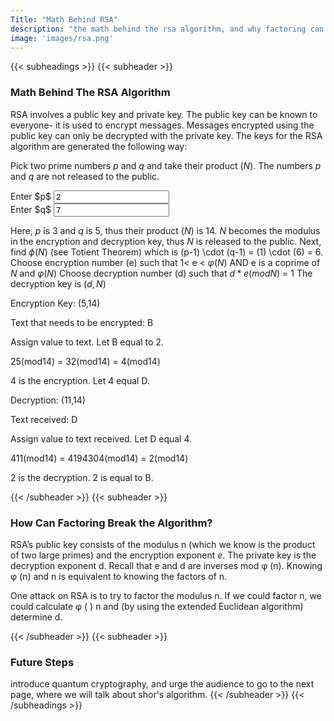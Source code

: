 ```yaml
---
Title: "Math Behind RSA"
description: "the math behind the rsa algorithm, and why factoring can break it"
image: 'images/rsa.png'
---
```


{{< subheadings >}}
  {{< subheader >}}
  ### Math Behind The RSA Algorithm

  RSA involves a public key and private key. The public key can be known to everyone- it is used to encrypt messages. Messages encrypted using the public key can only be decrypted with the private key. The keys for the RSA algorithm are generated the following way:

Pick two prime numbers $p$ and $q$ and take their product ($N$). The numbers $p$ and $q$ are not released to the public.

<!-- Assign $p$ here: <input type="text" name=n value="" id="rsa-p"><br />
Assign $q$ here: <input type="text" name=n value="" id="rsa-p"><br />
 -->

<!-- <input type="number" name="q" id="rssafrga-p" value="2" placeholder="p" /> -->
<form action="#">
  <div class="row gtr-uniform">
    <div class="col-6 col-12-xsmall">
      Enter $p$
      <input type="text" name="Enter p" onchange="refreshAll()" id="rsa-p" value="2" placeholder="Enter p" />
    </div>
    <div class="col-6 col-12-xsmall">
      Enter $q$
      <input type="text" name="Enter q" onchange="refreshAll()" id="rsa-q" value="7" placeholder="Enter q" />
    </div>
  </div>
</form>
<div id="error" color="red"></div>

Here, $p$ is <span class="p">$3$</span> and $q$ is <span class="q">$5$</span>, thus their product ($N$) is <span class="n">$14$</span>. 
$N$ becomes the modulus in the encryption and decryption key, thus $N$ is released to the public.
Next, find $\phi(N)$  (see Totient Theorem) which is (p-1) \cdot (q-1) = (1) \cdot (6) = 6.
Choose encryption number (e) such that 1< e < $φ(N)$ AND e is a coprime of $N$ and $φ(N)$
Choose decryption number (d) such that $d*e(modN)$ = 1
The decryption key is $(d, N)$

Encryption Key: (5,14)

Text that needs to be encrypted: B

Assign value to text. Let B equal to 2.

25(mod14) = 32(mod14) = 4(mod14) 

4 is the encryption. Let 4 equal D.

Decryption: (11,14)

Text received: D

Assign value to text received. Let D equal 4.

411(mod14) = 4194304(mod14) = 2(mod14) 

2 is the decryption. 2 is equal to B.

  {{< /subheader >}}
  {{< subheader >}}
  ### How Can Factoring Break the Algorithm?
  RSA’s public key consists of the modulus n (which we know is the product of two large primes) and the encryption exponent $e$. The private key is the decryption exponent d. Recall that e and d are inverses mod φ (n). Knowing φ (n) and n is equivalent to knowing the factors of n.

  One attack on RSA is to try to factor the modulus n. If we could factor n, we could calculate φ ( ) n and (by using the extended Euclidean algorithm) determine d.

  {{< /subheader >}}
  {{< subheader >}}
  ### Future Steps
  introduce quantum cryptography, and urge the audience to go to the next page, where we will talk about shor's algorithm.
  {{< /subheader >}}
{{< /subheadings >}}

<script type="text/javascript">
  pEl = document.getElementById("rsa-p");
  qEl = document.getElementById("rsa-q");
  p = 2;
  q = 7;

  function prime(n) {   
    // almost copied from https://www.geeksforgeeks.org/check-a-number-is-prime-or-not-using-javascript/         
    var i, flag = true; 
      
    // Getting the value form text 
    // field using DOM 
    n = parseInt(n) || 0;
    if(n === 0) {
      return false;
    }
    for(i = 2; i <= n - 1; i++) 
        if (n % i == 0) { 
            flag = false; 
            break; 
        } 
          
        // Check and display alert message 
    if (flag == true) 
        return true; // prime 
    else
        return false; // not prime 
  }

  // function updatePQ(el) {
  //   // if(el.)
  // }
  // for loop copied from https://stackoverflow.com/questions/22754315/for-loop-for-htmlcollection-elements


  function refreshAll() {
    if(validateP() && validateQ()) {
      document.getElementById("error").innerHTML = "";
      updatePQ()
    } else {
      errorEl = document.getElementById("error");
      errorEl.innerHTML = "Error: Ensure that $p$ and $q$ are prime numbers less than 1000 <br /><br />";
      MathJax.Hub.Queue(["Typeset",MathJax.Hub,errorEl]);

      updatePQ();
    }
  }
  function validateP() {
    testP = pEl.value;
    if(testP > 1 && testP < 1000 && prime(testP)) {
      p = testP;
      return true;
    } else {
      return false;
    }
  }

  function validateQ() {
    testQ = qEl.value;
    if(testQ > 1 && testQ < 1000 && prime(testQ)) {
      q = testQ;
      return true;
    } else {
      return false;
    }
  }

  function updatePQ() {

    // update p
    var list = document.getElementsByClassName("p");
    for (var i = 0; i < list.length; i++) {
        updateEl(list[i], "$" + p + "$");
    }

    // update q
    var list2 = document.getElementsByClassName("q");
    for (var i = 0; i < list2.length; i++) {
        updateEl(list2[i], "$" + q + "$");
    }

    // update n
    n = p * q;
    var list = document.getElementsByClassName("n");
    for (var i = 0; i < list.length; i++) {
        updateEl(list[i], "$" + n + "$");
    }
  }


  function updateEl(el, expr) {
    el.innerHTML = expr;
    MathJax.Hub.Queue(["Typeset",MathJax.Hub,el]);
  }

  validateP() && validateQ() && refreshAll();
</script>
